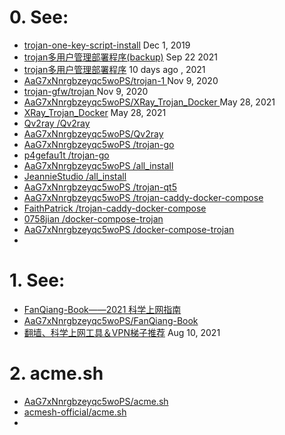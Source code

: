# 0. See:
 - [trojan-one-key-script-install](https://github.com/AaG7xNnrgbzeyqc5woPS/trojan-one-key-script-install)  Dec 1, 2019
 - [trojan多用户管理部署程序(backup)](https://github.com/AaG7xNnrgbzeyqc5woPS/trojan-2)  Sep 22 2021
 - [trojan多用户管理部署程序](https://github.com/Jrohy/trojan)                       10 days ago , 2021
 - [ AaG7xNnrgbzeyqc5woPS/trojan-1 ](https://github.com/AaG7xNnrgbzeyqc5woPS/trojan-1) Nov 9, 2020
 - [ trojan-gfw/trojan ](https://github.com/trojan-gfw/trojan)        Nov 9, 2020
 - [ AaG7xNnrgbzeyqc5woPS/XRay_Trojan_Docker ](https://github.com/AaG7xNnrgbzeyqc5woPS/XRay_Trojan_Docker)  May 28, 2021
 - [XRay_Trojan_Docker](https://github.com/maidoudouo/XRay_Trojan_Docker)  May 28, 2021
 - [Qv2ray /Qv2ray ](https://github.com/Qv2ray/Qv2ray)
 - [AaG7xNnrgbzeyqc5woPS/Qv2ray](https://github.com/AaG7xNnrgbzeyqc5woPS/Qv2ray)
 - [ AaG7xNnrgbzeyqc5woPS /trojan-go ](https://github.com/AaG7xNnrgbzeyqc5woPS/trojan-go)
 - [ p4gefau1t /trojan-go](https://github.com/p4gefau1t/trojan-go)
 - [ AaG7xNnrgbzeyqc5woPS /all_install](https://github.com/AaG7xNnrgbzeyqc5woPS/all_install)
 - [ JeannieStudio /all_install ](https://github.com/JeannieStudio/all_install)
 - [ AaG7xNnrgbzeyqc5woPS /trojan-qt5 ](https://github.com/AaG7xNnrgbzeyqc5woPS/trojan-qt5)
 - [ AaG7xNnrgbzeyqc5woPS /trojan-caddy-docker-compose ]( https://github.com/AaG7xNnrgbzeyqc5woPS/trojan-caddy-docker-compose )
 - [ FaithPatrick /trojan-caddy-docker-compose ](https://github.com/FaithPatrick/trojan-caddy-docker-compose)
 - [ 0758jian /docker-compose-trojan ](https://github.com/0758jian/docker-compose-trojan)
 - [ AaG7xNnrgbzeyqc5woPS /docker-compose-trojan ](https://github.com/AaG7xNnrgbzeyqc5woPS/docker-compose-trojan)
 - 


# 1. See:
  - [FanQiang-Book——2021 科学上网指南](https://github.com/xiaoming-ssr/FanQiang-Book)
  - [AaG7xNnrgbzeyqc5woPS/FanQiang-Book ](https://github.com/AaG7xNnrgbzeyqc5woPS/FanQiang-Book)
  - [翻墙、科学上网工具＆VPN梯子推荐](https://github.com/AaG7xNnrgbzeyqc5woPS/fanqiang-vpn.github.io)  Aug 10, 2021

# 2. acme.sh
  - [ AaG7xNnrgbzeyqc5woPS/acme.sh ](https://github.com/AaG7xNnrgbzeyqc5woPS/acme.sh)
  - [ acmesh-official/acme.sh ](https://github.com/acmesh-official/acme.sh)
  - 

